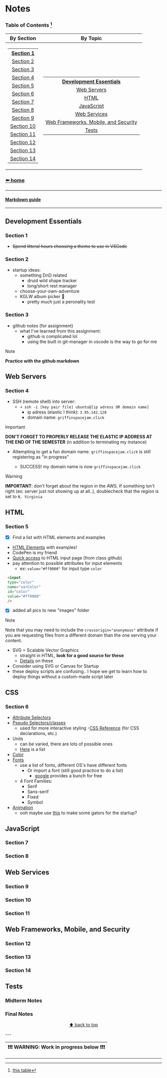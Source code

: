 # Notes

<p align="center">  
  
### **Table of Contents** [^1]
<!-- WARNING! This block of code does not like to be formatted!  Make sure to copy it before formatting so you can paste it pretty again!-->
<!--...aaaand it's broken.. gotta get used to markdown still ugh -->
| <center>By Section  | <center>By Topic |
| :-----------------: | :--------------: |
| <table> <tr><th><center>[Section 1](#Section-1)</th></tr> <tr><td><center>[Section 2](#Section-2)</td></tr>  <tr><td><center>[Section 3](#section-3)</td></tr>  <tr><td><center>[Section 4](#section-4)</td></tr>  <tr><td><center>[Section 5](#section-5)</td></tr>  <tr><td><center>[Section 6](#section-6)</td></tr>  <tr><td><center>[Section 7](#section-7)</td></tr>  <tr><td><center>[Section 8](#section-8)</td></tr>  <tr><td><center>[Section 9](#section-9)</td></tr>  <tr><td><center>[Section 10](#section-10)</td></tr>  <tr><td><center>[Section 11](#section-11)</td></tr>  <tr><td><center>[Section 12](#section-12)</td></tr>  <tr><td><center>[Section 13](#section-13)</td></tr>  <tr><td><center>[Section 14](#section-14)</td></tr>   </table>       | <table> <tr><th><center>[Development Essentials](#development-essentials)</td></th>  <tr><td><center>[Web Servers](#web-servers)</td></tr>  <tr><td><center>[HTML](#html)</td></tr>  <tr><td><center>[JavaScript](#javascript)</td></tr>  <tr><td><center>[Web Services](#web-services)</td></tr>  <tr><td><center>[Web Frameworks, Mobile, and Security](#web-frameworks--mobile--and-security)</td></tr>  <tr><td><center>[Tests](#tests)</td></tr>  </table> |  

### [:arrow_left: home](README.md)  

</p>

---
#### [Markdown guide](https://www.markdownguide.org/basic-syntax/#overview)
---

## Development Essentials

### Section 1

- ~~Spend litteral hours choosing a theme to use in VSCode~~

### Section 2

- startup ideas:
  - something DnD related
    - druid wild shape tracker
    - long/short rest manager
  - choose-your-own-adventure
  - KGLW album picker :crocodile:
    - pretty much just a peronality test

### Section 3

- github notes (for assignment)
  - what I've learned from this assignment:
    - github is complicated lol
    - using the built in git-manager in vscode is the way to go for me
>[!NOTE]
> **Practice with the github markdown**

## Web Servers

### Section 4

- SSH (remote shell) into server:
  - `➜ ssh -i [key pair file] ubuntu@[ip adress OR domain name]`
    - ip adress (elastic I think): `3.95.142.128`
    - domain name: `griffinspacejam.click`
>[!IMPORTANT]
>**DON'T FORGET TO PROPERLY RELEASE THE ELASTIC IP ADDRESS AT THE END OF THE SEMESTER** (in addition to terminating my instance)

- Attempting to get a fun domain name. `griffinspacejam.click` is still registering as "in progress"

  - SUCCESS! my domain name is now `griffinspacejam.click`

>[!WARNING]
>**IMPORTANT**: don't forget about the region in the AWS. If something isn't right (ex: server just not showing up at all..), doublecheck that the region is set to `N. Virginia`

## HTML

### Section 5
- [x] Find a list with HTML elements and examples
- [HTML Elements](https://developer.mozilla.org/en-US/docs/Web/HTML/Element) with examples!
- CodePen is my friend
- [Quick access](https://github.com/webprogramming260/.github/blob/main/profile/html/input/input.md) to HTML input page (from class github)
- pay attention to possible attributes for input elements
  - ex: `value="#ff0000"` for input type `color`
 ```html
  <input 
  type="color" 
  name="varColor" 
  id="color" 
  value="#ff0000" 
  />
```
  - [x] added all pics to new "images" folder
> [!NOTE]
> Note that you may need to include the `crossorigin="anonymous"` attribute if you are requesting files from a different domain than the one serving your content. 
- SVG = Scalable Vector Graphics
    - straight in HTML, **look for a good source for these**
    - [Details](https://developer.mozilla.org/en-US/docs/Web/SVG) on these
- Consider using SVG or Canvas for Startup
- these deploy scripts are confusing.. I hope we get to learn how to deploy things without a custom-made script later

## CSS

### Section 6

- [Attribute Selectors](https://developer.mozilla.org/en-US/docs/Web/CSS/Attribute_selectors)
- [Pseudo Selectors/classes](https://developer.mozilla.org/en-US/docs/Web/CSS/Pseudo-classes)
    - used for more interactive styling
-[CSS Reference](https://developer.mozilla.org/en-US/docs/Web/CSS/Reference) (for CSS declarations, etc.)
- Units
    - can be varied, there are lots of possible ones
    - [Here](https://www.w3schools.com/cssref/css_units.php) is a list
-  [Color](https://developer.mozilla.org/en-US/docs/Web/CSS/CSS_Colors/Applying_color)
-  [Fonts](https://developer.mozilla.org/en-US/docs/Learn/CSS/Styling_text/Web_fonts)
    - use a list of fonts, different OS's have different fonts
      - Or import a font (still good practice to do a list)
        - [google](https://fonts.google.com/) provides a bunch for free
    - 4 Font Families:
      - Serif
      - Sans-serif
      - Fixed
      - Symbol
- [Animation](https://developer.mozilla.org/en-US/docs/Web/CSS/CSS_Animations/Using_CSS_animations)
  - ooh maybe use [this](https://codepen.io/ifriedham/pen/QWzzpBB) to make some gators for the startup?

## JavaScript

### Section 7

### Section 8

## Web Services

### Section 9

### Section 10

### Section 11

## Web Frameworks, Mobile, and Security

### Section 12

### Section 13

### Section 14

## Tests

### Midterm Notes

### Final Notes

<center>

[:arrow_up: back to top](#notes)  

</center
>
---

<center>

| :exclamation::exclamation::exclamation: **WARNING: Work in progress below** :exclamation::exclamation::exclamation: |
| ------------------------------------------------------------------------------------------------------------------- |

</center>

---

[^1]: [this table](https://github.com/ifriedham/startup/assets/46720476/49a157e0-a074-4ca2-8cd0-29fcd08f9515)  


<!--
> [!WARNING]  
> crucial informations

> [!NOTE]  
> Info u should take into account

> [!IMPORTANT]  
> crucial informations
-->


<!--
- [Development Essentials](#development-essentials)
  * [Section 1](#section-1)
  * [Section 2](#section-2)
  * [Section 3](#section-3)
- [Web Servers](#web-servers)
  * [Section 4](#section-4)
- [HTML](#html)
  * [Section 5](#section-5)
- [JavaScript](#javascript)
  * [Section 6](#section-6)
  * [Section 7](#section-7)
  * [Section 8](#section-8)
- [Web Services](#web-services)
  * [Section 9](#section-9)
  * [Section 10](#section-10)
  * [Section 11](#section-11)
- [Web Frameworks, Mobile, and Security](#web-frameworks--mobile--and-security)
  * [Section 12](#section-12)
  * [Section 13](#section-13)
  * [Section 14](#section-14)
- [Tests](#tests)
  * [Midterm Notes](#midterm-notes)
  * [Final Notes](#final-notes)
-->

<!--
[^1]: [this table](https://cdn-useast1.kapwing.com/collections/homer-simpsons-back-fat-meme-template-mxpbg.jpg)
-->

<!--
<center>

# Table of Contents

| <center>By Section  | <center>By Topic |
| ------------------- | ---------------- |
| <table> <tr><th><center>[Section 1](#Section-1)</th></tr>  <tr><td><center>[Section 2](#Section-2)</td></tr>  <tr><td><center>[Section 3](#section-3)</td></tr>  <tr><td><center>[Section 4](#section-4)</td></tr>  <tr><td><center>[Section 5](#section-5)</td></tr>  <tr><td><center>[Section 6](#section-6)</td></tr>  <tr><td><center>[Section 7](#section-7)</td></tr>  <tr><td><center>[Section 8](#section-8)</td></tr>  <tr><td><center>[Section 9](#section-9)</td></tr>  <tr><td><center>[Section 10](#section-10)</td></tr>  <tr><td><center>[Section 11](#section-11)</td></tr>  <tr><td><center>[Section 12](#section-12)</td></tr>  <tr><td><center>[Section 13](#section-13)</td></tr>  <tr><td><center>[Section 14](#section-14)</td></tr>   </table>       |       <table> <tr><th><center>[Development Essentials](#development-essentials)</th>  <tr><td><center>[Web Servers](#web-servers)</td></tr>  <tr><td><center>[HTML](#html)</td></tr>  <tr><td><center>[JavaScript](#javascript)</td></tr>  <tr><td><center>[Web Services](#web-services)</td></tr>  <tr><td><center>[Web Frameworks, Mobile, and Security](#web-frameworks--mobile--and-security)</td></tr>  <tr><td><center>[Tests](#tests)</td></tr>  </table> |


</center>

-->
